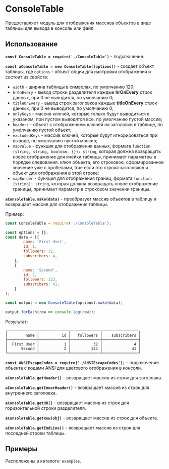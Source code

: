ConsoleTable
============

Предоставляет модуль для отображения массива объектов в виде таблицы для вывода в консоль или файл.

## Использование

**`const ConsoleTable = require('./ConsoleTable')`** - подключение.

**`const aConsoleTable = new ConsoleTable([options])`** - создает объект таблицы, где `options` - объект опции для настройки отображения и состоит из свойств:
- `width` - ширина таблицы в символах, по умолчанию 120;
- `hrOnEvery` - вывод строки разделителя каждые **hrOnEvery** строк данных, при 0 не выводится, по умолчанию 0;
- `titleOnEvery` - вывод строк заголовков каждые **titleOnEvery** строк данных, при 0 не выводится, по умолчанию 0;
- `onlyKeys` - массив ключей, которые только будут выводиться в указаном, при пустом выводятся все, по умолчанию пустой массив;
- `headers` - объект с отображением ключей на заголовки в таблице, по умолчанию пустой объект;
- `excludedKeys` - массив ключей, которые будут игнорироваться при выводе, по умолчанию пустой массив;
- `mapValue` - функция для отображения данных, формата `function (string, string, boolean, {}): string`, которая должна возвращать новое отображение для ячейки таблицы, принимает параметры в порядке следования: ключ объекта, его строковое, сформированное значение уже с пробелами, true если это строка заголовков и объект для отображения в этой строке;
- `mapBorder` - функция для отображения границ, формата `function (string): string`, которая должна возвращать новое отображение границы, принимает параметр в строковом значении границы.

**`aConsoleTable.make(data)`** - преобразует массив объектов в таблицу и возвращает массив для отображения таблицы.

Пример:

```javascript
const ConsoleTable = require('./ConsoleTable');

const options = {};
const data = [{
        name: 'First User',
        id: 1,
        followers: 32,
        subscribers: 4,
    },
    {
        name: 'Second',
        id: 2,
        followers: 123,
        subscribers: 41,
    }
];

const output = new ConsoleTable(options).make(data);

output.forEach(row => console.log(row));
```

Результат:
```
┌─────────────┬─────────────┬─────────────┬────────────────┐
│        name │          id │   followers │    subscribers │
├─────────────┼─────────────┼─────────────┼────────────────┤
│  First User │           1 │          32 │              4 │
│      Second │           2 │         123 │             41 │
└─────────────┴─────────────┴─────────────┴────────────────┘
```

**`const ANSIEscapeCodes = require('./ANSIEscapeCodes');`** - подключение объекта с кодами ANSI для цветового отображения в консоли.

**`aConsoleTable.getHeader()`** - возвращает массив из строк для заголовка.

**`aConsoleTable.getInnerHeader()`** - возвращает массив из строк для внутреннего заголовка.

**`aConsoleTable.getHR()`** - возвращает массив из строк для горизонтальной строки разделителя.

**`aConsoleTable.getRow(obj)`** - возвращает массив из строк для объекта.

**`aConsoleTable.getEndLine()`** - возвращает массив из строк для последней строки таблицы.

## Примеры

Расположены в каталоге: `examples`.
